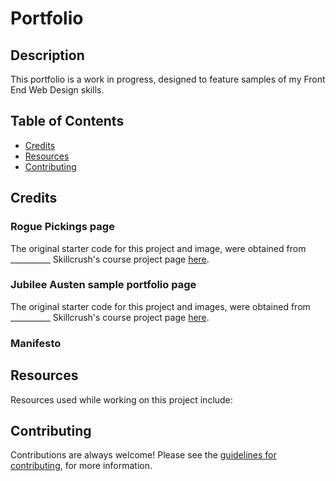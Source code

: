 # Portfolio

## Description

This portfolio is a work in progress, designed to feature samples of my Front End Web Design skills.

## Table of Contents

* [Credits](#credits)
* [Resources](#resources)
* [Contributing](#contributing)

## Credits

### Rogue Pickings page

The original starter code for this project and image, were obtained from __________ Skillcrush's course project page [here](https://github.com/).

### Jubilee Austen sample portfolio page

The original starter code for this project and images, were obtained from __________ Skillcrush's course project page [here](https://github.com/).

### Manifesto

## Resources

Resources used while working on this project include: 

## Contributing

Contributions are always welcome! Please see the [guidelines for contributing](CONTRIBUTING.md), for more information.